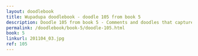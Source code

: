 ```yaml
---
layout: doodlebook
title: Wupadupa doodlebook - doodle 105 from book 5
description: Doodle 105 from book 5 - Comments and doodles that capture the essence of this event  
permalink: /doodlebook/book-5/doodle-105.html
book: 5
linkurl: 201104_03.jpg
ref: 105
---	  
```

																																																																							
